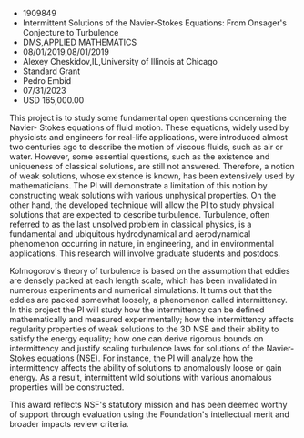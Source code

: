 
* 1909849
* Intermittent Solutions of the Navier-Stokes Equations: From Onsager's Conjecture to Turbulence
* DMS,APPLIED MATHEMATICS
* 08/01/2019,08/01/2019
* Alexey Cheskidov,IL,University of Illinois at Chicago
* Standard Grant
* Pedro Embid
* 07/31/2023
* USD 165,000.00

This project is to study some fundamental open questions concerning the Navier-
Stokes equations of fluid motion. These equations, widely used by physicists and
engineers for real-life applications, were introduced almost two centuries ago
to describe the motion of viscous fluids, such as air or water. However, some
essential questions, such as the existence and uniqueness of classical
solutions, are still not answered. Therefore, a notion of weak solutions, whose
existence is known, has been extensively used by mathematicians. The PI will
demonstrate a limitation of this notion by constructing weak solutions with
various unphysical properties. On the other hand, the developed technique will
allow the PI to study physical solutions that are expected to describe
turbulence. Turbulence, often referred to as the last unsolved problem in
classical physics, is a fundamental and ubiquitous hydrodynamical and
aerodynamical phenomenon occurring in nature, in engineering, and in
environmental applications. This research will involve graduate students and
postdocs.

Kolmogorov's theory of turbulence is based on the assumption that eddies are
densely packed at each length scale, which has been invalidated in numerous
experiments and numerical simulations. It turns out that the eddies are packed
somewhat loosely, a phenomenon called intermittency. In this project the PI will
study how the intermittency can be defined mathematically and measured
experimentally; how the intermittency affects regularity properties of weak
solutions to the 3D NSE and their ability to satisfy the energy equality; how
one can derive rigorous bounds on intermittency and justify scaling turbulence
laws for solutions of the Navier-Stokes equations (NSE). For instance, the PI
will analyze how the intermittency affects the ability of solutions to
anomalously loose or gain energy. As a result, intermittent wild solutions with
various anomalous properties will be constructed.

This award reflects NSF's statutory mission and has been deemed worthy of
support through evaluation using the Foundation's intellectual merit and broader
impacts review criteria.
